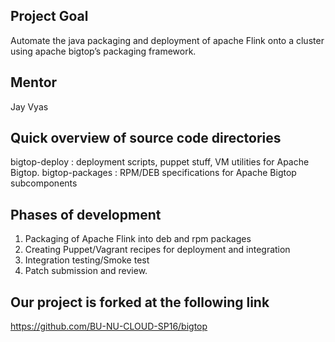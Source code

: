 Project Goal
----------------------------------------------------
Automate the java packaging and deployment of apache Flink onto a cluster using apache bigtop’s packaging framework.

Mentor
----------------------------------------------------
Jay Vyas

Quick overview of source code directories
-----------------------------------------------------
bigtop-deploy : deployment scripts, puppet stuff, VM utilities for Apache Bigtop.
bigtop-packages : RPM/DEB specifications for Apache Bigtop subcomponents


Phases of development
--------------------------------------------------------
1. Packaging of Apache Flink into deb and rpm packages
2. Creating Puppet/Vagrant recipes for deployment and integration
3. Integration testing/Smoke test 
4. Patch submission and review.

Our project is forked at the following link
-------------------------------------------------------
https://github.com/BU-NU-CLOUD-SP16/bigtop

